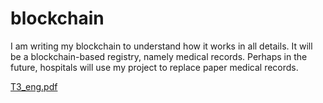 # blockchain
I am writing my blockchain to understand how it works in all details.
It will be a blockchain-based registry, namely medical records. 
Perhaps in the future, hospitals will use my project to replace paper medical records.

[ТЗ_eng.pdf](https://github.com/lo1de/blockchain/files/8670080/_eng.pdf)

